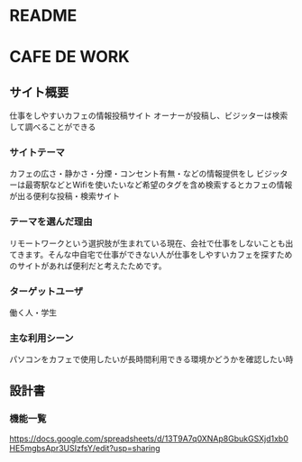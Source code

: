 # README


# CAFE DE WORK

## サイト概要
仕事をしやすいカフェの情報投稿サイト
オーナーが投稿し、ビジッターは検索して調べることができる

### サイトテーマ
カフェの広さ・静かさ・分煙・コンセント有無・などの情報提供をし
ビジッターは最寄駅などとWifiを使いたいなど希望のタグを含め検索するとカフェの情報が出る便利な投稿・検索サイト

### テーマを選んだ理由
リモートワークという選択肢が生まれている現在、会社で仕事をしないことも出てきます。そんな中自宅で仕事ができない人が仕事をしやすいカフェを探すためのサイトがあれば便利だと考えたためです。

### ターゲットユーザ
働く人・学生

### 主な利用シーン
パソコンをカフェで使用したいが長時間利用できる環境かどうかを確認したい時

## 設計書

### 機能一覧
https://docs.google.com/spreadsheets/d/13T9A7q0XNAp8GbukGSXjd1xb0HE5mgbsApr3USIzfsY/edit?usp=sharing

